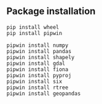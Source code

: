 

## Package installation

    pip install wheel
    pip install pipwin

    pipwin install numpy
    pipwin install pandas
    pipwin install shapely
    pipwin install gdal
    pipwin install fiona
    pipwin install pyproj
    pipwin install six
    pipwin install rtree
    pipwin install geopandas


